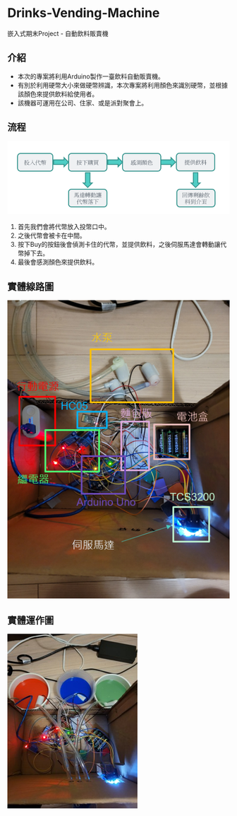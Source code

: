 # Drinks-Vending-Machine
嵌入式期末Project - 自動飲料販賣機

## 介紹

* 本次的專案將利用Arduino製作一臺飲料自動販賣機。
* 有別於利用硬幣大小來做硬幣辨識，本次專案將利用顏色來識別硬幣，並根據該顏色來提供飲料給使用者。
* 該機器可運用在公司、住家、或是派對聚會上。

## 流程
![](https://github.com/michael54856/Drinks-Vending-Machine/blob/main/Image/workFlow.png)
1. 首先我們會將代幣放入投幣口中。
2. 之後代幣會被卡在中間。
3. 按下Buy的按鈕後會偵測卡住的代幣，並提供飲料，之後伺服馬達會轉動讓代幣掉下去。
4. 最後會感測顏色來提供飲料。


## 實體線路圖

![](https://github.com/michael54856/Drinks-Vending-Machine/blob/main/Image/WireImage.png)

## 實體運作圖
![](https://github.com/michael54856/Drinks-Vending-Machine/blob/main/Image/Operation.jpg)



